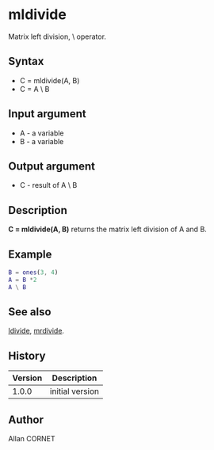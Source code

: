 # mldivide

Matrix left division, \ operator.

## Syntax

- C = mldivide(A, B)
- C = A \ B

## Input argument

- A - a variable
- B - a variable

## Output argument

- C - result of A \ B

## Description

  <p><b>C = mldivide(A, B)</b> returns the matrix left division of A and B.</p>

## Example

```matlab
B = ones(3, 4)
A = B *2
A \ B
```

## See also

[ldivide](ldivide.md), [mrdivide](mrdivide.md).

## History

| Version | Description     |
| ------- | --------------- |
| 1.0.0   | initial version |

## Author

Allan CORNET
